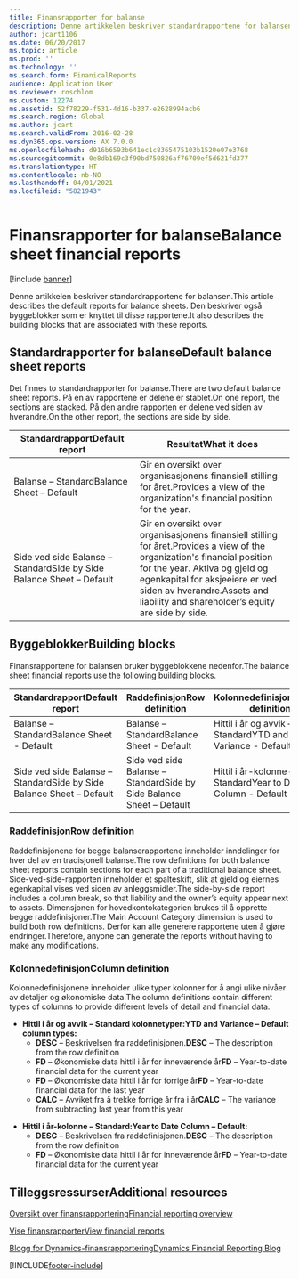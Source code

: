```yaml
---
title: Finansrapporter for balanse
description: Denne artikkelen beskriver standardrapportene for balansen. Den beskriver også byggeblokker som er knyttet til disse rapportene.
author: jcart1106
ms.date: 06/20/2017
ms.topic: article
ms.prod: ''
ms.technology: ''
ms.search.form: FinanicalReports
audience: Application User
ms.reviewer: roschlom
ms.custom: 12274
ms.assetid: 52f78229-f531-4d16-b337-e2628994acb6
ms.search.region: Global
ms.author: jcart
ms.search.validFrom: 2016-02-28
ms.dyn365.ops.version: AX 7.0.0
ms.openlocfilehash: d916b6593b641ec1c8365475103b1520e07e3768
ms.sourcegitcommit: 0e8db169c3f90bd750826af76709ef5d621fd377
ms.translationtype: HT
ms.contentlocale: nb-NO
ms.lasthandoff: 04/01/2021
ms.locfileid: "5821943"
---
```

# <a name="balance-sheet-financial-reports"></a><span data-ttu-id="b3a3e-104">Finansrapporter for balanse</span><span class="sxs-lookup"><span data-stu-id="b3a3e-104">Balance sheet financial reports</span></span>

[!include [banner](../includes/banner.md)]

<span data-ttu-id="b3a3e-105">Denne artikkelen beskriver standardrapportene for balansen.</span><span class="sxs-lookup"><span data-stu-id="b3a3e-105">This article describes the default reports for balance sheets.</span></span> <span data-ttu-id="b3a3e-106">Den beskriver også byggeblokker som er knyttet til disse rapportene.</span><span class="sxs-lookup"><span data-stu-id="b3a3e-106">It also describes the building blocks that are associated with these reports.</span></span> 

<a name="default-balance-sheet-reports"></a><span data-ttu-id="b3a3e-107">Standardrapporter for balanse</span><span class="sxs-lookup"><span data-stu-id="b3a3e-107">Default balance sheet reports</span></span>
-----------------------------

<span data-ttu-id="b3a3e-108">Det finnes to standardrapporter for balanse.</span><span class="sxs-lookup"><span data-stu-id="b3a3e-108">There are two default balance sheet reports.</span></span> <span data-ttu-id="b3a3e-109">På en av rapportene er delene er stablet.</span><span class="sxs-lookup"><span data-stu-id="b3a3e-109">On one report, the sections are stacked.</span></span> <span data-ttu-id="b3a3e-110">På den andre rapporten er delene ved siden av hverandre.</span><span class="sxs-lookup"><span data-stu-id="b3a3e-110">On the other report, the sections are side by side.</span></span>

| <span data-ttu-id="b3a3e-111">Standardrapport</span><span class="sxs-lookup"><span data-stu-id="b3a3e-111">Default report</span></span>                       | <span data-ttu-id="b3a3e-112">Resultat</span><span class="sxs-lookup"><span data-stu-id="b3a3e-112">What it does</span></span>                                                                                                                           |
|--------------------------------------|----------------------------------------------------------------------------------------------------------------------------------------|
| <span data-ttu-id="b3a3e-113">Balanse – Standard</span><span class="sxs-lookup"><span data-stu-id="b3a3e-113">Balance Sheet – Default</span></span>              | <span data-ttu-id="b3a3e-114">Gir en oversikt over organisasjonens finansiell stilling for året.</span><span class="sxs-lookup"><span data-stu-id="b3a3e-114">Provides a view of the organization's financial position for the year.</span></span>                                                                 |
| <span data-ttu-id="b3a3e-115">Side ved side Balanse – Standard</span><span class="sxs-lookup"><span data-stu-id="b3a3e-115">Side by Side Balance Sheet – Default</span></span> | <span data-ttu-id="b3a3e-116">Gir en oversikt over organisasjonens finansiell stilling for året.</span><span class="sxs-lookup"><span data-stu-id="b3a3e-116">Provides a view of the organization's financial position for the year.</span></span> <span data-ttu-id="b3a3e-117">Aktiva og gjeld og egenkapital for aksjeeiere er ved siden av hverandre.</span><span class="sxs-lookup"><span data-stu-id="b3a3e-117">Assets and liability and shareholder’s equity are side by side.</span></span> |

## <a name="building-blocks"></a><span data-ttu-id="b3a3e-118">Byggeblokker</span><span class="sxs-lookup"><span data-stu-id="b3a3e-118">Building blocks</span></span>
<span data-ttu-id="b3a3e-119">Finansrapportene for balansen bruker byggeblokkene nedenfor.</span><span class="sxs-lookup"><span data-stu-id="b3a3e-119">The balance sheet financial reports use the following building blocks.</span></span>

| <span data-ttu-id="b3a3e-120">Standardrapport</span><span class="sxs-lookup"><span data-stu-id="b3a3e-120">Default report</span></span>                       | <span data-ttu-id="b3a3e-121">Raddefinisjon</span><span class="sxs-lookup"><span data-stu-id="b3a3e-121">Row definition</span></span>                       | <span data-ttu-id="b3a3e-122">Kolonnedefinisjon</span><span class="sxs-lookup"><span data-stu-id="b3a3e-122">Column definition</span></span>             |
|--------------------------------------|--------------------------------------|-------------------------------|
| <span data-ttu-id="b3a3e-123">Balanse – Standard</span><span class="sxs-lookup"><span data-stu-id="b3a3e-123">Balance Sheet - Default</span></span>              | <span data-ttu-id="b3a3e-124">Balanse – Standard</span><span class="sxs-lookup"><span data-stu-id="b3a3e-124">Balance Sheet - Default</span></span>              | <span data-ttu-id="b3a3e-125">Hittil i år og avvik – Standard</span><span class="sxs-lookup"><span data-stu-id="b3a3e-125">YTD and Variance - Default</span></span>    |
| <span data-ttu-id="b3a3e-126">Side ved side Balanse – Standard</span><span class="sxs-lookup"><span data-stu-id="b3a3e-126">Side by Side Balance Sheet – Default</span></span> | <span data-ttu-id="b3a3e-127">Side ved side Balanse – Standard</span><span class="sxs-lookup"><span data-stu-id="b3a3e-127">Side by Side Balance Sheet – Default</span></span> | <span data-ttu-id="b3a3e-128">Hittil i år-kolonne – Standard</span><span class="sxs-lookup"><span data-stu-id="b3a3e-128">Year to Date Column - Default</span></span> |

### <a name="row-definition"></a><span data-ttu-id="b3a3e-129">Raddefinisjon</span><span class="sxs-lookup"><span data-stu-id="b3a3e-129">Row definition</span></span>

<span data-ttu-id="b3a3e-130">Raddefinisjonene for begge balanserapportene inneholder inndelinger for hver del av en tradisjonell balanse.</span><span class="sxs-lookup"><span data-stu-id="b3a3e-130">The row definitions for both balance sheet reports contain sections for each part of a traditional balance sheet.</span></span> <span data-ttu-id="b3a3e-131">Side-ved-side-rapporten inneholder et spalteskift, slik at gjeld og eiernes egenkapital vises ved siden av anleggsmidler.</span><span class="sxs-lookup"><span data-stu-id="b3a3e-131">The side-by-side report includes a column break, so that liability and the owner’s equity appear next to assets.</span></span> <span data-ttu-id="b3a3e-132">Dimensjonen for hovedkontokategorien brukes til å opprette begge raddefinisjoner.</span><span class="sxs-lookup"><span data-stu-id="b3a3e-132">The Main Account Category dimension is used to build both row definitions.</span></span> <span data-ttu-id="b3a3e-133">Derfor kan alle generere rapportene uten å gjøre endringer.</span><span class="sxs-lookup"><span data-stu-id="b3a3e-133">Therefore, anyone can generate the reports without having to make any modifications.</span></span>

### <a name="column-definition"></a><span data-ttu-id="b3a3e-134">Kolonnedefinisjon</span><span class="sxs-lookup"><span data-stu-id="b3a3e-134">Column definition</span></span>

<span data-ttu-id="b3a3e-135">Kolonnedefinisjonene inneholder ulike typer kolonner for å angi ulike nivåer av detaljer og økonomiske data.</span><span class="sxs-lookup"><span data-stu-id="b3a3e-135">The column definitions contain different types of columns to provide different levels of detail and financial data.</span></span>

-   <span data-ttu-id="b3a3e-136">**Hittil i år og avvik – Standard kolonnetyper:**</span><span class="sxs-lookup"><span data-stu-id="b3a3e-136">**YTD and Variance – Default column types:**</span></span>
    -   <span data-ttu-id="b3a3e-137">**DESC** – Beskrivelsen fra raddefinisjonen.</span><span class="sxs-lookup"><span data-stu-id="b3a3e-137">**DESC** – The description from the row definition</span></span>
    -   <span data-ttu-id="b3a3e-138">**FD** – Økonomiske data hittil i år for inneværende år</span><span class="sxs-lookup"><span data-stu-id="b3a3e-138">**FD** – Year-to-date financial data for the current year</span></span>
    -   <span data-ttu-id="b3a3e-139">**FD** – Økonomiske data hittil i år for forrige år</span><span class="sxs-lookup"><span data-stu-id="b3a3e-139">**FD** – Year-to-date financial data for the last year</span></span>
    -   <span data-ttu-id="b3a3e-140">**CALC** – Avviket fra å trekke forrige år fra i år</span><span class="sxs-lookup"><span data-stu-id="b3a3e-140">**CALC** – The variance from subtracting last year from this year</span></span>

<!-- -->

-   <span data-ttu-id="b3a3e-141">**Hittil i år-kolonne – Standard:**</span><span class="sxs-lookup"><span data-stu-id="b3a3e-141">**Year to Date Column – Default:**</span></span>
    -   <span data-ttu-id="b3a3e-142">**DESC** – Beskrivelsen fra raddefinisjonen.</span><span class="sxs-lookup"><span data-stu-id="b3a3e-142">**DESC** – The description from the row definition</span></span>
    -   <span data-ttu-id="b3a3e-143">**FD** – Økonomiske data hittil i år for inneværende år</span><span class="sxs-lookup"><span data-stu-id="b3a3e-143">**FD** – Year-to-date financial data for the current year</span></span>



<a name="additional-resources"></a><span data-ttu-id="b3a3e-144">Tilleggsressurser</span><span class="sxs-lookup"><span data-stu-id="b3a3e-144">Additional resources</span></span>
--------

[<span data-ttu-id="b3a3e-145">Oversikt over finansrapportering</span><span class="sxs-lookup"><span data-stu-id="b3a3e-145">Financial reporting overview</span></span>](financial-reporting-getting-started.md)

[<span data-ttu-id="b3a3e-146">Vise finansrapporter</span><span class="sxs-lookup"><span data-stu-id="b3a3e-146">View financial reports</span></span>](view-financial-reports.md)

[<span data-ttu-id="b3a3e-147">Blogg for Dynamics-finansrapportering</span><span class="sxs-lookup"><span data-stu-id="b3a3e-147">Dynamics Financial Reporting Blog</span></span>](https://blogs.msdn.com/b/dynamics_financial_reporting/)





[!INCLUDE[footer-include](../../includes/footer-banner.md)]